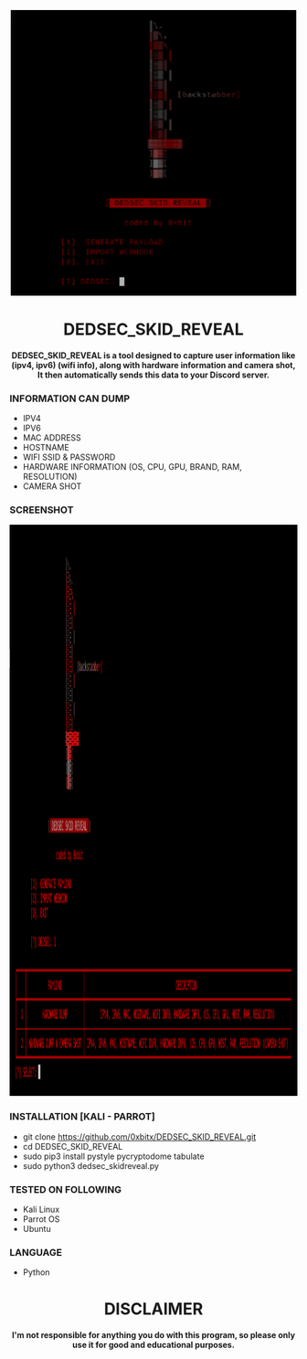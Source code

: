 
<p align="center">
<img src="https://github.com/0xbitx/DEDSEC_SKID_REVEAL/blob/main/banner.png", width="500", height="500">
</p>
<h1 align="center"> DEDSEC_SKID_REVEAL</h1>
<h4 align="center">DEDSEC_SKID_REVEAL is a tool designed to capture user information like (ipv4, ipv6) (wifi info), along with hardware information and camera shot, It then automatically sends this data to your Discord server.</h4>

### INFORMATION CAN DUMP
* IPV4
* IPV6
* MAC ADDRESS
* HOSTNAME
* WIFI SSID & PASSWORD
* HARDWARE INFORMATION (OS, CPU, GPU, BRAND, RAM, RESOLUTION)
* CAMERA SHOT

### SCREENSHOT
<p align="center">
<img src="https://github.com/0xbitx/DEDSEC_SKID_REVEAL/blob/main/img.png", width="1000", height="1000">

### INSTALLATION [KALI - PARROT]
* git clone https://github.com/0xbitx/DEDSEC_SKID_REVEAL.git
* cd DEDSEC_SKID_REVEAL
* sudo pip3 install pystyle pycryptodome tabulate
* sudo python3 dedsec_skidreveal.py

### TESTED ON FOLLOWING
* Kali Linux 
* Parrot OS 
* Ubuntu

### LANGUAGE 
* Python

<h1 align="center"> DISCLAIMER </h1>

<h4 align="center">I'm not responsible for anything you do with this program, so please only use it for good and educational purposes. </h4>
